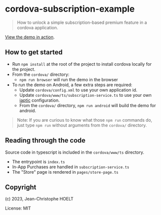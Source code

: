 # cordova-subscription-example

> How to unlock a simple subscription-based premium feature in a cordova application.

[View the demo in action](https://j3k0.github.io/cordova-subscription-example/).

## How to get started

- Run `npm install` at the root of the project to install cordova locally for the project.
- From the `cordova/` directory:
  - `npm run browser` will run the demo in the browser
- To run the demo on Android, a few extra steps are required:
  - Update `cordova/config.xml` to use your own application id.
  - Update `cordova/www/ts/subscription-service.ts` to use your own [iaptic](https://iaptic.com) configuration.
  - From the `cordova/` directory, `npm run android` will build the demo for android.

> Note: If you are curious to know what those `npm run` commands do, just type `npm run` without arguments from the `cordova/` directory.

## Reading through the code

Source code in typescript is included in the `cordova/www/ts` directory.

- The entrypoint is `index.ts`
- In-App Purchases are handled in `subscription-service.ts`
- The "Store" page is rendered in `pages/store-page.ts`

## Copyright

(c) 2023, Jean-Christophe HOELT

License: MIT